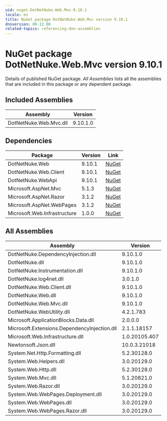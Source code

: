 ```yaml
---
uid: nuget-DotNetNuke.Web.Mvc-9.10.1
locale: en
title: NuGet package DotNetNuke.Web.Mvc version 9.10.1
dnnversion: 09.12.00
related-topics: referencing-dnn-assemblies
---
```


# NuGet package DotNetNuke.Web.Mvc version 9.10.1
Details of published NuGet package.
*All Assemblies* lists all the assemblies that are included in this package or any dependent package.

## Included Assemblies

|Assembly|Version|
|---|---|
|DotNetNuke.Web.Mvc.dll|9.10.1.0|

## Dependencies

|Package|Version|Link|
|---|---|---|
|DotNetNuke.Web|9.10.1|[NuGet](https://www.nuget.org/packages/DotNetNuke.Web/9.10.1)|
|DotNetNuke.Web.Client|9.10.1|[NuGet](https://www.nuget.org/packages/DotNetNuke.Web.Client/9.10.1)|
|DotNetNuke.WebApi|9.10.1|[NuGet](https://www.nuget.org/packages/DotNetNuke.WebApi/9.10.1)|
|Microsoft.AspNet.Mvc|5.1.3|[NuGet](https://www.nuget.org/packages/Microsoft.AspNet.Mvc/5.1.3)|
|Microsoft.AspNet.Razor|3.1.2|[NuGet](https://www.nuget.org/packages/Microsoft.AspNet.Razor/3.1.2)|
|Microsoft.AspNet.WebPages|3.1.2|[NuGet](https://www.nuget.org/packages/Microsoft.AspNet.WebPages/3.1.2)|
|Microsoft.Web.Infrastructure|1.0.0|[NuGet](https://www.nuget.org/packages/Microsoft.Web.Infrastructure/1.0.0)|

## All Assemblies

|Assembly|Version|
|---|---|
|DotNetNuke.DependencyInjection.dll|9.10.1.0|
|DotNetNuke.dll|9.10.1.0|
|DotNetNuke.Instrumentation.dll|9.10.1.0|
|DotNetNuke.log4net.dll|3.0.1.0|
|DotNetNuke.Web.Client.dll|9.10.1.0|
|DotNetNuke.Web.dll|9.10.1.0|
|DotNetNuke.Web.Mvc.dll|9.10.1.0|
|DotNetNuke.WebUtility.dll|4.2.1.783|
|Microsoft.ApplicationBlocks.Data.dll|2.0.0.0|
|Microsoft.Extensions.DependencyInjection.dll|2.1.1.18157|
|Microsoft.Web.Infrastructure.dll|1.0.20105.407|
|Newtonsoft.Json.dll|10.0.3.21018|
|System.Net.Http.Formatting.dll|5.2.30128.0|
|System.Web.Helpers.dll|3.0.20129.0|
|System.Web.Http.dll|5.2.30128.0|
|System.Web.Mvc.dll|5.1.20821.0|
|System.Web.Razor.dll|3.0.20129.0|
|System.Web.WebPages.Deployment.dll|3.0.20129.0|
|System.Web.WebPages.dll|3.0.20129.0|
|System.Web.WebPages.Razor.dll|3.0.20129.0|

